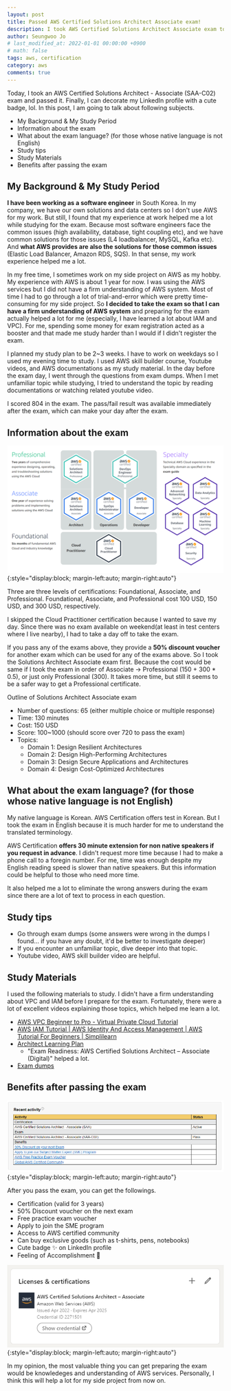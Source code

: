 ```yaml
---
layout: post
title: Passed AWS Certified Solutions Architect Associate exam! 
description: I took AWS Certified Solutions Architect Associate exam today. I am going to share some information about the exam and my study tips.
author: Seungwoo Jo
# last_modified_at: 2022-01-01 00:00:00 +0900
# math: false
tags: aws, certification
category: aws
comments: true
---
```


Today, I took an AWS Certified Solutions Architect - Associate (SAA-C02) exam and passed it. Finally, I can decorate my LinkedIn profile with a cute badge, lol. In this post, I am going to talk about following subjects.

- My Background & My Study Period
- Information about the exam
- What about the exam language? (for those whose native language is not English)
- Study tips
- Study Materials
- Benefits after passing the exam

## My Background & My Study Period
**I have been working as a software engineer** in South Korea. In my company, we have our own solutions and data centers so I don't use AWS for my work. But still, I found that my experience at work helped me a lot while studying for the exam. Because most software engineers face the common issues (high availability, database, tight coupling etc), and we have common solutions for those issues (L4 loadbalancer, MySQL, Kafka etc). And **what AWS provides are also the solutions for those common issues** (Elastic Load Balancer, Amazon RDS, SQS). In that sense, my work experience helped me a lot.

In my free time, I sometimes work on my side project on AWS as my hobby. My experience with AWS is about 1 year for now. I was using the AWS services but I did not have a firm understanding of AWS system. Most of time I had to go through a lot of trial-and-error which were pretty time-consuming for my side project. So **I decided to take the exam so that I can have a firm understanding of AWS system** and preparing for the exam actually helped a lot for me (especially, I have learned a lot about IAM and VPC). For me, spending some money for exam registration acted as a booster and that made me study harder than I would if I didn't register the exam.

I planned my study plan to be 2~3 weeks. I have to work on weekdays so I used my evening time to study. I used AWS skill builder course, Youtube videos, and AWS documentations as my study material. In the day before the exam day, I went through the questions from exam dumps. When I met unfamiliar topic while studying, I tried to understand the topic by reading documentations or watching related youtube video.

I scored 804 in the exam. The pass/fail result was available immediately after the exam, which can make your day after the exam.

## Information about the exam

![Outline of AWS certifications](/assets/images/aws/aws-cert-outline.PNG){:style="display:block; margin-left:auto; margin-right:auto"}

Three are three levels of certifications: Foundational, Associate, and Professional.
Foundational, Associate, and Professional cost 100 USD, 150 USD, and 300 USD, respectively.

I skipped the Cloud Practitioner certification because I wanted to save my day. Since there was no exam available on weekend(at least in test centers where I live nearby), I had to take a day off to take the exam.

If you pass any of the exams above, they provide a **50% discount voucher** for another exam which can be used for any of the exams above. So I took the Solutions Architect Associate exam first. Because the cost would be same if I took the exam in order of Associate -> Professional (150 + 300 * 0.5), or just only Professional (300). It takes more time, but still it seems to be a safer way to get a Professional certificate.

Outline of Solutions Architect Associate exam
- Number of questions: 65 (either multiple choice or multiple response)
- Time: 130 minutes
- Cost: 150 USD
- Score: 100~1000 (should score over 720 to pass the exam)
- Topics:
  - Domain 1: Design Resilient Architectures
  - Domain 2: Design High-Performing Architectures
  - Domain 3: Design Secure Applications and Architectures
  - Domain 4: Design Cost-Optimized Architectures

## What about the exam language? (for those whose native language is not English)

My native language is Korean. AWS Certification offers test in Korean. But I took the exam in English because it is much harder for me to understand the translated terminology.

AWS Certification **offers 30 minute extension for non native speakers if you request in advance**. I didn't request more time because I had to make a phone call to a foregin number. For me, time was enough despite my English reading speed is slower than native speakers. But this information could be helpful to those who need more time.

It also helped me a lot to eliminate the wrong answers during the exam since there are a lot of text to process in each question. 

## Study tips
- Go through exam dumps (some answers were wrong in the dumps I found... if you have any doubt, it'd be better to investigate deeper)
- If you encounter an unfamiliar topic, dive deeper into that topic.
- Youtube video, AWS skill builder video are helpful.

## Study Materials
I used the following materials to study. I didn't have a firm understanding about VPC and IAM before I prepare for the exam. Fortunately, there were a lot of excellent videos explaining those topics, which helped me learn a lot. 
- [AWS VPC Beginner to Pro - Virtual Private Cloud Tutorial](https://www.youtube.com/watch?v=g2JOHLHh4rI)
- [AWS IAM Tutorial \| AWS Identity And Access Management \| AWS Tutorial For Beginners \| Simplilearn](https://www.youtube.com/watch?v=GjVFf83dcE8)
- [Architect Learning Plan](https://explore.skillbuilder.aws/learn/public/learning_plan/view/78/architect-learning-plan)
  - "Exam Readiness: AWS Certified Solutions Architect – Associate (Digital)" helped a lot.
- [Exam dumps](https://www.freecram.net/exam/SAA-C02-amazon-aws-certified-solutions-architect-associate-saa-c02-exam-e11544.html)

## Benefits after passing the exam

![After you pass the exam](/assets/images/aws/after-pass.PNG){:style="display:block; margin-left:auto; margin-right:auto"}

After you pass the exam, you can get the followings.

- Certification (valid for 3 years)
- 50% Discount voucher on the next exam
- Free practice exam voucher
- Apply to join the SME program
- Access to AWS certified community
- Can buy exclusive goods (such as t-shirts, pens, notebooks)
- Cute badge ✨ on LinkedIn profile
- Feeling of Accomplishment 🎉

![Posting a cute badge on LinkedIn profile](/assets/images/aws/aws-linkedin.PNG){:style="display:block; margin-left:auto; margin-right:auto"}

In my opinion, the most valuable thing you can get preparing the exam would be knowledeges and understanding of AWS services. Personally, I think this will help a lot for my side project from now on.

